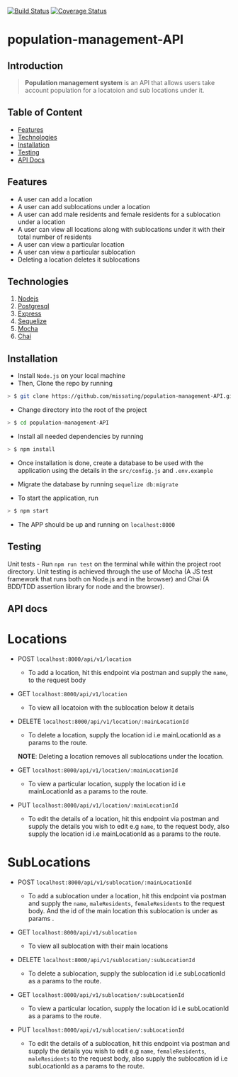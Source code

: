 [![Build Status](https://travis-ci.org/missating/population-management-API.svg?branch=develop)](https://travis-ci.org/missating/population-management-API)
[![Coverage Status](https://coveralls.io/repos/github/missating/population-management-API/badge.svg)](https://coveralls.io/github/missating/population-management-API)

# population-management-API

## Introduction

> **Population management system** is an API that allows users take account population for a locatoion and sub locations under it.

## Table of Content
- [Features](#features)
- [Technologies](#technologies)
- [Installation](#installation)
- [Testing](#testing)
- [API Docs](#api-docs)

## Features

* A user can add a location
* A user can add sublocations under a location
* A user can add male residents and female residents for a sublocation under a location
* A user can view all locations along with sublocations under it with their total number of residents
* A user can view a particular location
* A user can view a particular sublocation
* Deleting a location deletes it sublocations

## Technologies

1. [Nodejs](https://nodejs.org/en/)
1. [Postgresql](https://www.postgresql.org/)
1. [Express](https://expressjs.com/)
1. [Sequelize](http://docs.sequelizejs.com/)
1. [Mocha](https://mochajs.org/)
1. [Chai](http://www.chaijs.com/)

## Installation

* Install `Node.js` on your local machine
* Then, Clone the repo by running

```sh
> $ git clone https://github.com/missating/population-management-API.git
```

* Change directory into the root of the project

```sh
> $ cd population-management-API
```

* Install all needed dependencies by running

```sh
> $ npm install
```

* Once installation is done, create a database to be used with the application using the details in the `src/config.js` and `.env.example`

* Migrate the database by running `sequelize db:migrate`

* To start the application, run

```sh
> $ npm start
```

* The APP should be up and running on `localhost:8000`

## Testing
Unit tests - Run `npm run test` on the terminal while within the project root directory. Unit testing is achieved through the use of Mocha (A JS test framework 
that runs both on Node.js and in the browser) and Chai (A BDD/TDD assertion library for node and the browser).

## API docs

# Locations

* POST `localhost:8000/api/v1/location`

  * To add a location, hit this endpoint via postman and supply the `name`, to the request body

* GET `localhost:8000/api/v1/location`
  * To view all locatoion with the sublocation below it details
  
* DELETE `localhost:8000/api/v1/location/:mainLocationId`
    * To delete a location, supply the location id i.e mainLocationId as a params to the route.

  **NOTE**: Deleting a location removes all sublocations under the location.

* GET `localhost:8000/api/v1/location/:mainLocationId`
  * To view a particular location, supply the location id i.e mainLocationId as a params to the route.

* PUT `localhost:8000/api/v1/location/:mainLocationId`
  * To edit the details of a location, hit this endpoint via postman and supply the details you wish to edit e.g `name`, to the request body, also supply the location id i.e mainLocationId as a params to the route.





# SubLocations

* POST `localhost:8000/api/v1/sublocation/:mainLocationId`

  * To add a sublocation under a location, hit this endpoint via postman and supply the `name`, `maleResidents`, `femaleResidents` to the request body. And the id of the main location this sublocation is under as params .

* GET `localhost:8000/api/v1/sublocation`
  * To view all sublocation with their main locations
  
* DELETE `localhost:8000/api/v1/sublocation/:subLocationId`
    * To delete a sublocation, supply the sublocation id i.e subLocationId as a params to the route.

* GET `localhost:8000/api/v1/sublocation/:subLocationId`
  * To view a particular location, supply the location id i.e subLocationId as a params to the route.

* PUT `localhost:8000/api/v1/sublocation/:subLocationId`
  * To edit the details of a sublocation, hit this endpoint via postman and supply the details you wish to edit e.g `name`, `femaleResidents`, `maleResidents` to the request body, also supply the sublocation id i.e subLocationId as a params to the route. 
